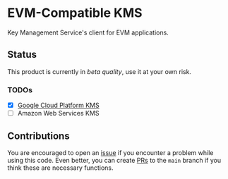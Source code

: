 # EVM-Compatible KMS
Key Management Service's client for EVM applications.

## Status
This product is currently in _beta quality_, use it at your own risk. 

### TODOs
- [X] [Google Cloud Platform KMS](./gcpkms/README.md)
- [ ] Amazon Web Services KMS

## Contributions
You are encouraged to open an [issue](https://github.com/LampardNguyen234/evm-kms/issues/new) if you encounter a problem
while using this code. Even better, you can create [PRs](https://github.com/LampardNguyen234/evm-kms/compare) to the
`main` branch if you think these are necessary functions. 